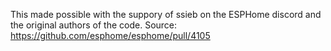 This made possible with the suppory of ssieb on the ESPHome discord and the original authors of the code.
Source: https://github.com/esphome/esphome/pull/4105
